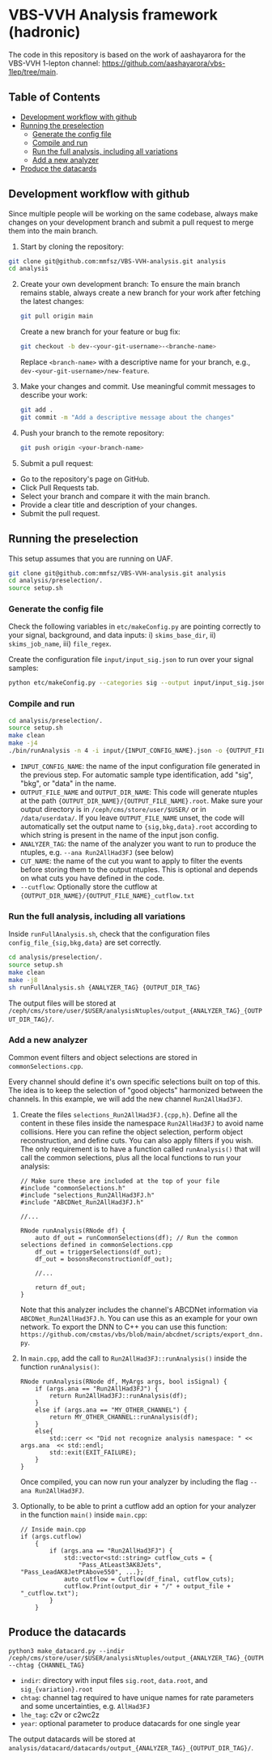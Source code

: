 # VBS-VVH Analysis framework (hadronic)
The code in this repository is based on the work of aashayarora for the VBS-VVH 1-lepton channel: https://github.com/aashayarora/vbs-1lep/tree/main. 

## Table of Contents

- [Development workflow with github](#development-workflow-with-github)
- [Running the preselection](#running-the-preselection)
  - [Generate the config file](#generate-the-config-file)
  - [Compile and run](#compile-and-run)
  - [Run the full analysis, including all variations ](#run-the-full-analysis-including-all-variations)
  - [Add a new analyzer ](#add-a-new-analyzer)
- [Produce the datacards](#produce-the-datacards)


## Development workflow with github
Since multiple people will be working on the same codebase, always make changes on your development branch and submit a pull request to merge them into the main branch. 

1. Start by cloning the repository:
```bash
git clone git@github.com:mmfsz/VBS-VVH-analysis.git analysis
cd analysis
```

2. Create your own development branch:
    To ensure the main branch remains stable, always create a new branch for your work after fetching the latest changes:
    ```bash
    git pull origin main
    ```
    Create a new branch for your feature or bug fix:
    ```bash
    git checkout -b dev-<your-git-username>-<branche-name>
    ```
    Replace `<branch-name>` with a descriptive name for your branch, e.g., `dev-<your-git-username>/new-feature`.

3. Make your changes and commit. Use meaningful commit messages to describe your work:
    ```bash
    git add .
    git commit -m "Add a descriptive message about the changes"
    ```

4. Push your branch to the remote repository:
    ```bash
    git push origin <your-branch-name>
    ```

5. Submit a pull request:
  - Go to the repository's page on GitHub.
  - Click Pull Requests tab.
  - Select your branch and compare it with the main branch.
  - Provide a clear title and description of your changes.
  - Submit the pull request.

## Running the preselection
This setup assumes that you are running on UAF. 

```bash
git clone git@github.com:mmfsz/VBS-VVH-analysis.git analysis
cd analysis/preselection/.
source setup.sh
```

### Generate the config file
Check the following variables in `etc/makeConfig.py` are pointing correctly to your signal, background, and data inputs: i) `skims_base_dir`, ii) `skims_job_name`, iii) `file_regex`. 

Create the configuration file `input/input_sig.json` to run over your signal samples:
```bash
python etc/makeConfig.py --categories sig --output input/input_sig.json
```

### Compile and run
```bash
cd analysis/preselection/.
source setup.sh
make clean
make -j4
./bin/runAnalysis -n 4 -i input/{INPUT_CONFIG_NAME}.json -o {OUTPUT_FILE_NAME} --cutflow --outdir {OUTPUT_DIR_NAME} --ana {ANALYZER_TAG} --cut {CUT_NAME}
```

- `INPUT_CONFIG_NAME`: the name of the input configuration file generated in the previous step. For automatic sample type identification, add "sig", "bkg", or "data" in the name. 
- `OUTPUT_FILE_NAME` and `OUTPUT_DIR_NAME`: This code will generate ntuples at the path `{OUTPUT_DIR_NAME}/{OUTPUT_FILE_NAME}.root`. Make sure your output directory is in `/ceph/cms/store/user/$USER/` or in `/data/userdata/`. If you leave `OUTPUT_FILE_NAME` unset, the code will automatically set the output name to `{sig,bkg,data}.root` according to which string is present in the name of the input json config. 
- `ANALYZER_TAG`: the name of the analyzer you want to run to produce the ntuples, e.g. `--ana Run2AllHad3FJ` (see below)
- `CUT_NAME`: the name of the cut you want to apply to filter the events before storing them to the output ntuples. This is optional and depends on what cuts you have defined in the code. 
- `--cutflow`: Optionally store the cutflow at `{OUTPUT_DIR_NAME}/{OUTPUT_FILE_NAME}_cutflow.txt`

### Run the full analysis, including all variations 
Inside `runFullAnalysis.sh`, check that the configuration files `config_file_{sig,bkg,data}` are set correctly. 
```bash
cd analysis/preselection/.
source setup.sh
make clean
make -j8
sh runFullAnalysis.sh {ANALYZER_TAG} {OUTPUT_DIR_TAG}
```
The output files will be stored at `/ceph/cms/store/user/$USER/analysisNtuples/output_{ANALYZER_TAG}_{OUTPUT_DIR_TAG}/`.



### Add a new analyzer 
Common event filters and object selections are stored in `commonSelections.cpp`. 

Every channel should define it's own specific selections built on top of this. The idea is to keep the selection of "good objects" harmonized between the channels. In this example, we will add the new channel `Run2AllHad3FJ`. 

1. Create the files `selections_Run2AllHad3FJ.{cpp,h}`. Define all the content in these files inside the namespace `Run2AllHad3FJ` to avoid name collisions. Here you can refine the object selection, perform object reconstruction, and define cuts. You can also apply filters if you wish. The only requirement is to have a function called `runAnalysis()` that will call the common selections, plus all the local functions to run your analysis:

    ```
    // Make sure these are included at the top of your file
    #include "commonSelections.h"
    #include "selections_Run2AllHad3FJ.h"
    #include "ABCDNet_Run2AllHad3FJ.h"

    //...

    RNode runAnalysis(RNode df) {
        auto df_out = runCommonSelections(df); // Run the common selections defined in commonSelections.cpp
        df_out = triggerSelections(df_out);
        df_out = bosonsReconstruction(df_out);

        //...

        return df_out;
    }        
    ```

    Note that this analyzer includes the channel's ABCDNet information via `ABCDNet_Run2AllHad3FJ.h`. You can use this as an example for your own network. To export the DNN to C++ you can use this function: `https://github.com/cmstas/vbs/blob/main/abcdnet/scripts/export_dnn.py`.  


2. In `main.cpp`, add the call to `Run2AllHad3FJ::runAnalysis()` inside the function `runAnalysis()`:

    ```
    RNode runAnalysis(RNode df, MyArgs args, bool isSignal) {
        if (args.ana == "Run2AllHad3FJ") {
            return Run2AllHad3FJ::runAnalysis(df);
        }
        else if (args.ana == "MY_OTHER_CHANNEL") {
            return MY_OTHER_CHANNEL::runAnalysis(df);
        }
        else{
            std::cerr << "Did not recognize analysis namespace: " << args.ana  << std::endl;
            std::exit(EXIT_FAILURE);
        }
    }
    ```
    Once compiled, you can now run your analyzer by including the flag  `--ana Run2AllHad3FJ`.

3. Optionally, to be able to print a cutflow add an option for your analyzer in the function `main()` inside `main.cpp`:
    ```
    // Inside main.cpp
    if (args.cutflow)
        {
            if (args.ana == "Run2AllHad3FJ") {
                std::vector<std::string> cutflow_cuts = {
                    "Pass_AtLeast3AK8Jets", "Pass_LeadAK8JetPtAbove550", ...};
                auto cutflow = Cutflow(df_final, cutflow_cuts);
                cutflow.Print(output_dir + "/" + output_file + "_cutflow.txt");
            }
        }
    ```


## Produce the datacards
```
python3 make_datacard.py --indir  /ceph/cms/store/user/$USER/analysisNtuples/output_{ANALYZER_TAG}_{OUTPUT_DIR_TAG}/ --chtag {CHANNEL_TAG} 
```

- `indir`: directory with input files `sig.root`, `data.root`, and `sig_{variation}.root`
- `chtag`: channel tag required to have unique names for rate parameters and some uncertainties, e.g. `AllHad3FJ`
- `lhe_tag`: c2v or c2wc2z
- `year`: optional parameter to produce datacards for one single year

The output datacards will be stored at `analysis/datacard/datacards/output_{ANALYZER_TAG}_{OUTPUT_DIR_TAG}/`.
